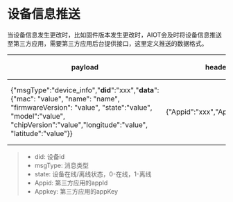 # 设备信息推送

当设备信息发生更改时，比如固件版本发生更改时，AIOT会及时将设备信息推送至第三方应用，需要第三方应用后台提供接口，这里定义推送的数据格式。

| payload | header | 描述 |
| -- | -- | --- |
| {"msgType":"device_info","**did**":"xxx","**data**":{"mac": "value", "name": "name", "firmwareVersion": "value", "state":"value", "model":"value", "chipVersion":"value","longitude":"value", "latitude":"value"}} | {"Appid":"xxx","Appkey":"xxx"} | 设备信息推送 |

> - did: 设备id
> - msgType: 消息类型
> - state: 设备在线/离线状态，0-在线，1-离线
> - Appid: 第三方应用的appId
> - Appkey: 第三方应用的appKey